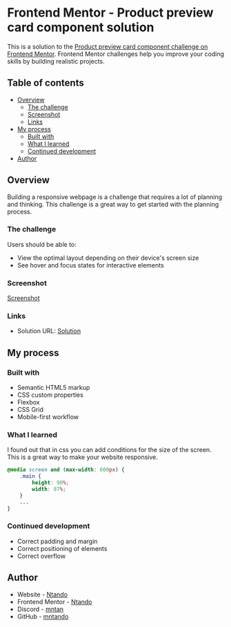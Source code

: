 # Frontend Mentor - Product preview card component solution

This is a solution to the [Product preview card component challenge on Frontend Mentor](https://www.frontendmentor.io/challenges/product-preview-card-component-GO7UmttRfa). Frontend Mentor challenges help you improve your coding skills by building realistic projects. 

## Table of contents

- [Overview](#overview)
  - [The challenge](#the-challenge)
  - [Screenshot](#screenshot)
  - [Links](#links)
- [My process](#my-process)
  - [Built with](#built-with)
  - [What I learned](#what-i-learned)
  - [Continued development](#continued-development)
- [Author](#author)

## Overview
Building a responsive webpage is a challenge that requires a lot of planning and thinking. This challenge is a great way to get started with the planning process.

### The challenge

Users should be able to:

- View the optimal layout depending on their device's screen size
- See hover and focus states for interactive elements

### Screenshot

[Screenshot](https://github.com/mntando/Responsive-webpage/blob/main/Screenshot%202022-08-22%20at%2014-03-41%20Frontend%20Mentor%20Product%20preview%20card%20component.png?raw=true)

### Links

- Solution URL: [Solution](https://github.com/mntando/Responsive-webpage)

## My process

### Built with

- Semantic HTML5 markup
- CSS custom properties
- Flexbox
- CSS Grid
- Mobile-first workflow

### What I learned

I found out that in css you can add conditions for the size of the screen. This is a great way to make your website responsive.

```css
@media screen and (max-width: 600px) {    
    .main {
        height: 90%;
        width: 87%;
    }
    ...
}
```

### Continued development

- Correct padding and margin
- Correct positioning of elements
- Correct overflow

## Author

- Website - [Ntando](https://www.your-site.com)
- Frontend Mentor - [Ntando](https://www.frontendmentor.io/profile/mntando)
- Discord - [mntan](https://discord.com/channels/@mntan)
- GitHub - [mntando](https://github.com/mntando)
